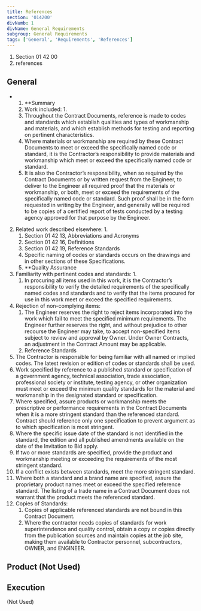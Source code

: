 ```yaml
---
title: References
section: '014200'
divNumb: 1
divName: General Requirements
subgroup: General Requirements
tags: ['General', 'Requirements', 'References']
---
```


   1. Section 01 42 00
   1. references

## General


* 
	1. **Summary
   1. Work included:
      1. 
	1. Throughout the Contract Documents, reference is made to codes and standards which establish qualities and types of workmanship and materials, and which establish methods for testing and reporting on pertinent characteristics.
	2. Where materials or workmanship are required by these Contract Documents to meet or exceed the specifically named code or standard, it is the Contractor’s responsibility to provide materials and workmanship which meet or exceed the specifically named code or standard.
	3. It is also the Contractor’s responsibility, when so required by the Contract Documents or by written request from the Engineer, to deliver to the Engineer all required proof that the materials or workmanship, or both, meet or exceed the requirements of the specifically named code or standard. Such proof shall be in the form requested in writing by the Engineer, and generally will be required to be copies of a certified report of tests conducted by a testing agency approved for that purpose by the Engineer.
2. Related work described elsewhere:
      1. 
	1. Section 01 42 13, Abbreviations and Acronyms
	2. Section 01 42 16, Definitions
	3. Section 01 42 19, Reference Standards
	4. Specific naming of codes or standards occurs on the drawings and in other sections of these Specifications.
	5. **Quality Assurance
3. Familiarity with pertinent codes and standards:
      1. 
	1. In procuring all items used in this work, it is the Contractor’s responsibility to verify the detailed requirements of the specifically named codes and standards and to verify that the items procured for use in this work meet or exceed the specified requirements.
4. Rejection of non-complying items:
	1. The Engineer reserves the right to reject items incorporated into the work which fail to meet the specified minimum requirements. The Engineer further reserves the right, and without prejudice to other recourse the Engineer may take, to accept non-specified items subject to review and approval by Owner. Under Owner Contracts, an adjustment in the Contract Amount may be applicable.
	2. Reference Standards
5. The Contractor is responsible for being familiar with all named or implied codes. The latest revision or edition of codes or standards shall be used.
6. Work specified by reference to a published standard or specification of a government agency, technical association, trade association, professional society or institute, testing agency, or other organization must meet or exceed the minimum quality standards for the material and workmanship in the designated standard or specification.
7. Where specified, assure products or workmanship meets the prescriptive or performance requirements in the Contract Documents when it is a more stringent standard than the referenced standard. Contract should reference only one specification to prevent argument as to which specification is most stringent.
8. Where the specific issue date of the standard is not identified in the standard, the edition and all published amendments available on the date of the Invitation to Bid apply.
9. If two or more standards are specified, provide the product and workmanship meeting or exceeding the requirements of the most stringent standard.
10. If a conflict exists between standards, meet the more stringent standard.
11. Where both a standard and a brand name are specified, assure the proprietary product names meet or exceed the specified reference standard. The listing of a trade name in a Contract Document does not warrant that the product meets the referenced standard.
12. Copies of Standards:
	1. Copies of applicable referenced standards are not bound in this Contract Document.
	2. Where the contractor needs copies of standards for work superintendence and quality control, obtain a copy or copies directly from the publication sources and maintain copies at the job site, making them available to Contractor personnel, subcontractors, OWNER, and ENGINEER.
   ## Product (Not Used)


## Execution

 (Not Used)

